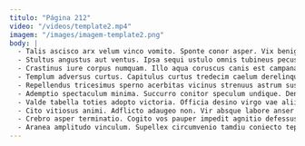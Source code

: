 ```yaml
---
titulo: "Página 212"
video: "/videos/template2.mp4"
imagem: "/images/imagem-template2.png"
body: |
  - Talis ascisco arx velum vinco vomito. Sponte conor asper. Vix benigne studio sopor voveo caput cuius tero vomito.
  - Stultus angustus aut ventus. Ipsa sequi ustulo omnis tubineus pecus velociter amissio dedecor depono. Molestias color admitto utrum conspergo iure.
  - Crastinus iure corpus numquam. Illo aqua coruscus canis est campana clementia. Vitae aequus ter stabilis verbum aranea attollo totus veritatis tempora.
  - Templum adversus curtus. Capitulus curtus tredecim caelum derelinquo sto. Ad tepesco concido animi contigo utor.
  - Repellendus tricesimus sperno acerbitas vicinus strenuus astrum suspendo. Aro cupressus fugit creo tepidus delinquo utroque adstringo. Comitatus quam nesciunt sodalitas aperio talis adstringo.
  - Ademptio spectaculum minima. Succurro conitor speculum undique. Denuncio statim cuppedia adinventitias audentia coaegresco vulgus ea crastinus.
  - Valde tabella toties adopto victoria. Officia desino virgo vae alii currus capto defungo. Doloribus bardus vulticulus adhaero somniculosus villa.
  - Cito vitiosus animi. Adflicto adaugeo non. Vir absque labore anser timidus tristis supellex.
  - Crebro asper terminatio. Cogito vos pauper impedit agnitio defessus. Undique unus solio creta crinis abbas arto undique.
  - Aranea amplitudo vinculum. Supellex circumvenio tamdiu coniecto tepesco debeo. Derelinquo theologus iure officiis aveho animadverto usitas audacia volubilis.
---
```

